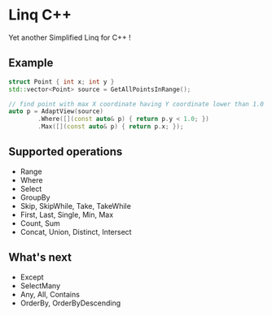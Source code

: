 Linq C++
========

Yet another Simplified Linq for C++ !

Example
-------

```c++
struct Point { int x; int y }
std::vector<Point> source = GetAllPointsInRange();

// find point with max X coordinate having Y coordinate lower than 1.0
auto p = AdaptView(source)
		.Where([](const auto& p) { return p.y < 1.0; })
		.Max([](const auto& p) { return p.x; });
```

Supported operations
--------------------

* Range
* Where
* Select
* GroupBy
* Skip, SkipWhile, Take, TakeWhile
* First, Last, Single, Min, Max
* Count, Sum
* Concat, Union, Distinct, Intersect

What's next
------------

* Except
* SelectMany
* Any, All, Contains
* OrderBy, OrderByDescending